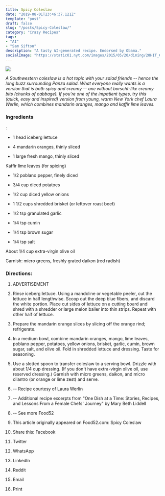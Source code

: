 ```yaml
---
title: Spicy Coleslaw
date: "2019-08-01T23:46:37.121Z"
template: "post"
draft: false
slug: "/posts/Spicy-Coleslaw/"
category: "Crazy Recipes"
tags:
- "AI"
- "Sam Sifton"
description: "A tasty AI-generated recipe. Endorsed by Obama."
socialImage: "https://static01.nyt.com/images/2015/05/20/dining/20HIT_COLESLAW/20HIT_COLESLAW-superJumbo.jpg"
---
```


![](https://static01.nyt.com/images/2015/05/20/dining/20HIT_COLESLAW/20HIT_COLESLAW-superJumbo.jpg)

*A Southwestern coleslaw is a hot topic with your salad friends -- hence the long buzz surrounding Panza salad. What everyone really wants is a version that is both spicy and creamy -- one without borscht-like creamy bits (chunks of cabbage). If you're one of the impatient types, try this (quick, easy and inspired) version from young, warm New York chef Laura Werlin, which combines mandarin oranges, mango and kaffir lime leaves.*
### Ingredients

:

* 1 head iceberg lettuce

* 4 mandarin oranges, thinly sliced

* 1 large fresh mango, thinly sliced

Kaffir lime leaves (for spicing)

* 1/2 poblano pepper, finely diced

* 3/4 cup diced potatoes

* 1/2 cup diced yellow onions

* 1 1/2 cups shredded brisket (or leftover roast beef)

* 1/2 tsp granulated garlic

* 1/4 tsp cumin

* 1/4 tsp brown sugar

* 1/4 tsp salt

About 1/4 cup extra-virgin olive oil

Garnish: micro greens, freshly grated daikon (red radish)
### Directions:

1. ADVERTISEMENT

1. Rinse iceberg lettuce. Using a mandoline or vegetable peeler, cut the lettuce in half lengthwise. Scoop out the deep blue fibers, and discard the white portion. Place cut sides of lettuce on a cutting board and shred with a shredder or large melon baller into thin strips. Repeat with other half of lettuce.

1. Prepare the mandarin orange slices by slicing off the orange rind; refrigerate.

1. In a medium bowl, combine mandarin oranges, mango, lime leaves, poblano pepper, potatoes, yellow onions, brisket, garlic, cumin, brown sugar, salt, and olive oil. Fold in shredded lettuce and dressing. Taste for seasoning.

1. Use a slotted spoon to transfer coleslaw to a serving bowl. Drizzle with about 1/4 cup dressing. (If you don't have extra-virgin olive oil, use reserved dressing.) Garnish with micro greens, daikon, and micro cilantro (or orange or lime zest) and serve.

1. -- Recipe courtesy of Laura Werlin

1. -- Additional recipe excerpts from "One Dish at a Time: Stories, Recipes, and Lessons From a Female Chefs' Journey" by Mary Beth Liddell

1. -- See more Food52

1. This article originally appeared on Food52.com: Spicy Coleslaw

1. Share this: Facebook

1. Twitter

1. WhatsApp

1. LinkedIn

1. Reddit

1. Email

1. Print

